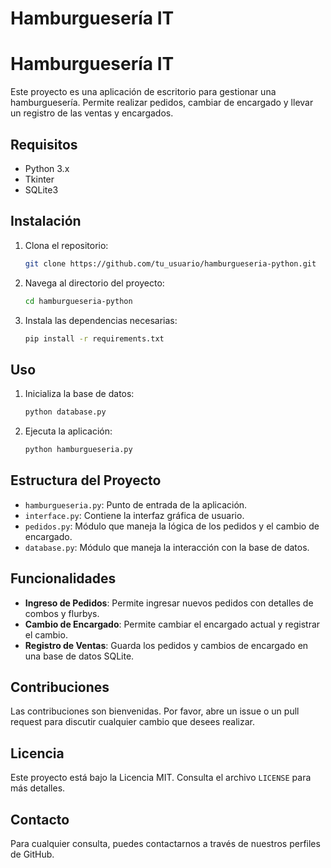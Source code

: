 # Hamburguesería IT

# Hamburguesería IT

Este proyecto es una aplicación de escritorio para gestionar una hamburguesería. Permite realizar pedidos, cambiar de encargado y llevar un registro de las ventas y encargados.

## Requisitos

- Python 3.x
- Tkinter
- SQLite3

## Instalación

1. Clona el repositorio:
   ```sh
   git clone https://github.com/tu_usuario/hamburgueseria-python.git
   ```
2. Navega al directorio del proyecto:
   ```sh
   cd hamburgueseria-python
   ```
3. Instala las dependencias necesarias:
   ```sh
   pip install -r requirements.txt
   ```

## Uso

1. Inicializa la base de datos:
   ```sh
   python database.py
   ```
2. Ejecuta la aplicación:
   ```sh
   python hamburgueseria.py
   ```

## Estructura del Proyecto

- `hamburgueseria.py`: Punto de entrada de la aplicación.
- `interface.py`: Contiene la interfaz gráfica de usuario.
- `pedidos.py`: Módulo que maneja la lógica de los pedidos y el cambio de encargado.
- `database.py`: Módulo que maneja la interacción con la base de datos.

## Funcionalidades

- **Ingreso de Pedidos**: Permite ingresar nuevos pedidos con detalles de combos y flurbys.
- **Cambio de Encargado**: Permite cambiar el encargado actual y registrar el cambio.
- **Registro de Ventas**: Guarda los pedidos y cambios de encargado en una base de datos SQLite.

## Contribuciones

Las contribuciones son bienvenidas. Por favor, abre un issue o un pull request para discutir cualquier cambio que desees realizar.

## Licencia

Este proyecto está bajo la Licencia MIT. Consulta el archivo `LICENSE` para más detalles.

## Contacto

Para cualquier consulta, puedes contactarnos a través de nuestros perfiles de GitHub.
